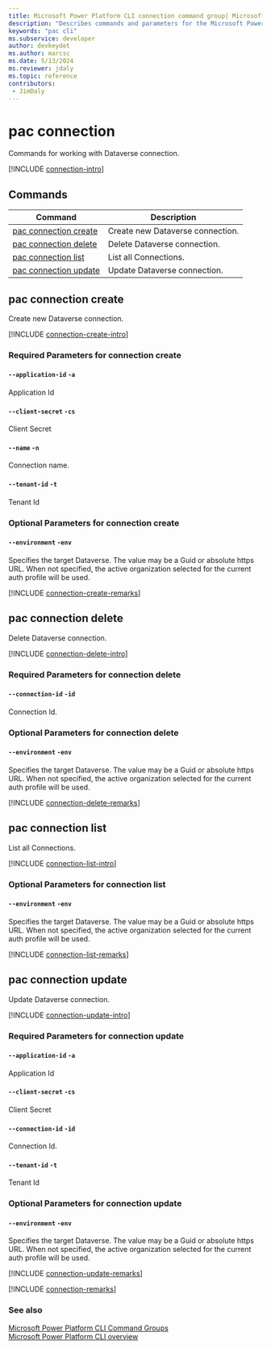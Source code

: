 ```yaml
---
title: Microsoft Power Platform CLI connection command group| Microsoft Docs
description: "Describes commands and parameters for the Microsoft Power Platform CLI connection command group."
keywords: "pac cli"
ms.subservice: developer
author: devkeydet
ms.author: marcsc
ms.date: 5/13/2024
ms.reviewer: jdaly
ms.topic: reference
contributors: 
 - JimDaly
---
```

<!-- 
Do not edit this file. 
This file is generated by a program and any changes will be overwritten when this topic is re-generated.
Use the include files to add additional content to this topic.
-->
# pac connection

Commands for working with Dataverse connection.

[!INCLUDE [connection-intro](includes/connection-intro.md)]

## Commands

|Command|Description|
|---------|---------|
|[pac connection create](#pac-connection-create)|Create new Dataverse connection.|
|[pac connection delete](#pac-connection-delete)|Delete Dataverse connection.|
|[pac connection list](#pac-connection-list)|List all Connections.|
|[pac connection update](#pac-connection-update)|Update Dataverse connection.|


## pac connection create

Create new Dataverse connection.

[!INCLUDE [connection-create-intro](includes/connection-create-intro.md)]


### Required Parameters for connection create

#### `--application-id` `-a`

Application Id

#### `--client-secret` `-cs`

Client Secret

#### `--name` `-n`

Connection name.

#### `--tenant-id` `-t`

Tenant Id


### Optional Parameters for connection create

#### `--environment` `-env`

Specifies the target Dataverse. The value may be a Guid or absolute https URL. When not specified, the active organization selected for the current auth profile will be used.

[!INCLUDE [connection-create-remarks](includes/connection-create-remarks.md)]

## pac connection delete

Delete Dataverse connection.

[!INCLUDE [connection-delete-intro](includes/connection-delete-intro.md)]


### Required Parameters for connection delete

#### `--connection-id` `-id`

Connection Id.


### Optional Parameters for connection delete

#### `--environment` `-env`

Specifies the target Dataverse. The value may be a Guid or absolute https URL. When not specified, the active organization selected for the current auth profile will be used.

[!INCLUDE [connection-delete-remarks](includes/connection-delete-remarks.md)]

## pac connection list

List all Connections.

[!INCLUDE [connection-list-intro](includes/connection-list-intro.md)]


### Optional Parameters for connection list

#### `--environment` `-env`

Specifies the target Dataverse. The value may be a Guid or absolute https URL. When not specified, the active organization selected for the current auth profile will be used.

[!INCLUDE [connection-list-remarks](includes/connection-list-remarks.md)]

## pac connection update

Update Dataverse connection.

[!INCLUDE [connection-update-intro](includes/connection-update-intro.md)]


### Required Parameters for connection update

#### `--application-id` `-a`

Application Id

#### `--client-secret` `-cs`

Client Secret

#### `--connection-id` `-id`

Connection Id.

#### `--tenant-id` `-t`

Tenant Id


### Optional Parameters for connection update

#### `--environment` `-env`

Specifies the target Dataverse. The value may be a Guid or absolute https URL. When not specified, the active organization selected for the current auth profile will be used.

[!INCLUDE [connection-update-remarks](includes/connection-update-remarks.md)]

[!INCLUDE [connection-remarks](includes/connection-remarks.md)]

### See also

[Microsoft Power Platform CLI Command Groups](index.md)<br />
[Microsoft Power Platform CLI overview](../introduction.md)